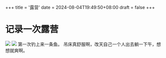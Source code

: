 +++
title = '露营'
date = 2024-08-04T19:49:50+08:00
draft = false
+++

# 记录一次露营
![](img/photo_1_2024-08-04_20-03-22.jpg)
![](/img/photo_2_2024-08-04_20-03-22.jpg)
 第一次钓上来一条鱼。
 吊床真舒服啊，改天自己一个人出去躺一下午，想想就爽啊。